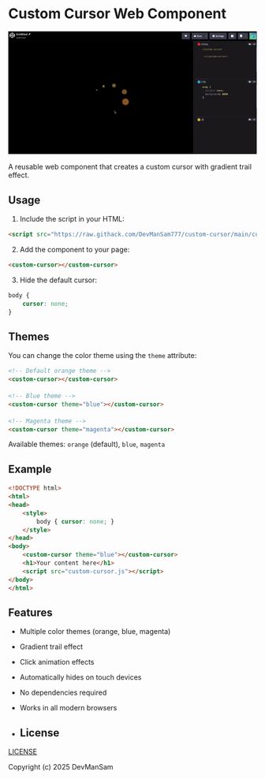 # Custom Cursor Web Component

![animated cursor gif](./cursor.gif)

A reusable web component that creates a custom cursor with gradient trail effect.

## Usage

1. Include the script in your HTML:
```html
<script src="https://raw.githack.com/DevManSam777/custom-cursor/main/custom-cursor.js" defer></script>
```

2. Add the component to your page:
```html
<custom-cursor></custom-cursor>
```

3. Hide the default cursor:
```css
body {
    cursor: none;
}
```

## Themes

You can change the color theme using the `theme` attribute:

```html
<!-- Default orange theme -->
<custom-cursor></custom-cursor>

<!-- Blue theme -->
<custom-cursor theme="blue"></custom-cursor>

<!-- Magenta theme -->
<custom-cursor theme="magenta"></custom-cursor>
```

Available themes: `orange` (default), `blue`, `magenta`

## Example

```html
<!DOCTYPE html>
<html>
<head>
    <style>
        body { cursor: none; }
    </style>
</head>
<body>
    <custom-cursor theme="blue"></custom-cursor>
    <h1>Your content here</h1>
    <script src="custom-cursor.js"></script>
</body>
</html>
```

## Features

- Multiple color themes (orange, blue, magenta)
- Gradient trail effect
- Click animation effects
- Automatically hides on touch devices
- No dependencies required
- Works in all modern browsers

- ## License

[LICENSE](LICENSE)  

Copyright (c) 2025 DevManSam
